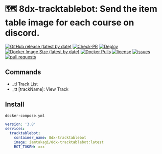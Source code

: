 # 🗺 8dx-tracktablebot: Send the item table image for each course on discord.

[![GitHub release (latest by date)](https://img.shields.io/github/v/release/iam-takagi/8dx-tracktablebot)](https://github.com/iam-takagi/8dx-tracktablebot/releases)
[![Check-PR](https://github.com/iamtakagi/8dx-tracktablebot/actions/workflows/check-pr.yml/badge.svg)](https://github.com/iamtakagi/8dx-tracktablebot/actions/workflows/check-pr.yml)
[![Deploy](https://github.com/iamtakagi/8dx-tracktablebot/actions/workflows/deploy.yml/badge.svg)](https://github.com/iamtakagi/8dx-tracktablebot/actions/workflows/deploy.yml)
[![Docker Image Size (latest by date)](https://img.shields.io/docker/image-size/iamtakagi/8dx-tracktablebot)](https://hub.docker.com/r/iamtakagi/8dx-tracktablebot)
[![Docker Pulls](https://img.shields.io/docker/pulls/iamtakagi/8dx-tracktablebot)](https://hub.docker.com/r/iamtakagi/8dx-tracktablebot)
[![license](https://img.shields.io/github/license/iam-takagi/8dx-tracktablebot)](https://github.com/iam-takagi/8dx-tracktablebot/blob/master/LICENSE)
[![issues](https://img.shields.io/github/issues/iam-takagi/8dx-tracktablebot)](https://github.com/iam-takagi/8dx-tracktablebot/issues)
[![pull requests](https://img.shields.io/github/issues-pr/iam-takagi/8dx-tracktablebot)](https://github.com/iam-takagi/8dx-tracktablebot/pulls)

## Commands
- _tl Track List
- _tt [trackName]: View Track

## Install
`docker-compose.yml`
```yml
version: '3.8'
services:
  tracktablebot:
    container_name: 8dx-tracktablebot
    image: iamtakagi/8dx-tracktablebot:latest
    BOT_TOKEN: xxx
```